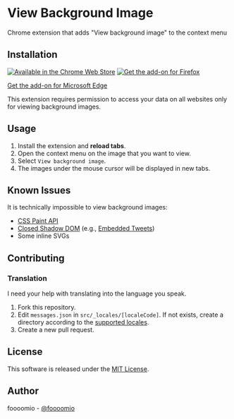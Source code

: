 # View Background Image
Chrome extension that adds "View background image" to the context menu

## Installation

[![Available in the Chrome Web Store](https://user-images.githubusercontent.com/1075914/104359656-4698d600-5553-11eb-99d5-2344ac26b544.png)](https://chrome.google.com/webstore/detail/cegndknljaapfbnmfnagomhhgbajjibd) [![Get the add-on for Firefox](https://user-images.githubusercontent.com/1075914/104359743-64663b00-5553-11eb-8842-81c102a08a1a.png)](https://addons.mozilla.org/firefox/addon/view-background-images/)

[Get the add-on for Microsoft Edge](https://microsoftedge.microsoft.com/addons/detail/lmpgechcgfhfamgjfcipjjpfjoknpccg)

This extension requires permission to access your data on all websites only for viewing background images.

## Usage

1. Install the extension and __reload tabs__.
2. Open the context menu on the image that you want to view.
3. Select `View background image`.
4. The images under the mouse cursor will be displayed in new tabs.

## Known Issues

It is technically impossible to view background images:

* [CSS Paint API](https://developers.google.com/web/updates/2018/01/paintapi?hl=en)
* [Closed Shadow DOM](https://developers.google.com/web/fundamentals/web-components/shadowdom?hl=en#closed) (e.g., [Embedded Tweets](https://developer.twitter.com/en/docs/twitter-for-websites/embedded-tweets/overview.html))
* Some inline SVGs


## Contributing

### Translation
I need your help with translating into the language you speak.

1. Fork this repository.
2. Edit `messages.json` in `src/_locales/[localeCode]`. If not exists, create a directory according to the [supported locales](https://developer.chrome.com/webstore/i18n?csw=1#localeTable).
3. Create a new pull request.

## License
This software is released under the [MIT License](https://github.com/foooomio/view-background-image/blob/master/LICENSE.txt).

## Author
foooomio - [@foooomio](https://twitter.com/foooomio)
